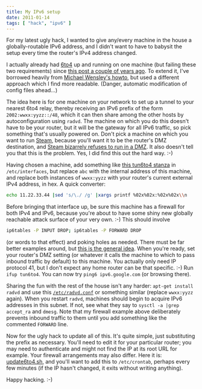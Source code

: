 ```yaml
---
title: My IPv6 setup
date: 2011-01-14
tags: [ "hack", "ipv6" ]
---
```


For my latest ugly hack, I wanted to give any/every machine in the house a globally-routable IPv6 address, and I didn't want to have to babysit the setup every time the router's IPv4 address changed.

<!--more-->

I actually already had [6to4](https://en.wikipedia.org/wiki/6to4) up and running on one machine (but failing these two requirements) since [this post a couple of years ago](https://shortcipher.insanejournal.com/70577.html). To extend it, I've borrowed heavily from [Michael Wensley's howto](https://www.wensley.org.uk/ipv6), but used a different approach which I find more readable. (Danger, automatic modification of config files ahead…)

The idea here is for one machine on your network to set up a tunnel to your nearest 6to4 relay, thereby receiving an IPv6 prefix of the form `2002:wwxx:yyzz::/48`, which it can then share among the other hosts by autoconfiguration using `radvd`. The machine on which you do this doesn't have to be your router, but it will be the gateway for all IPv6 traffic, so pick something that's usually powered on. Don't pick a machine on which you want to run [Steam](https://steampowered.com/), because you'll want it to be the router's DMZ destination, and [Steam bizarrely refuses to run in a DMZ](https://www.google.com/search?q=Steam+DMZ). It also doesn't tell you that this is the problem. Yes, I did find this out the hard way. :-)

Having chosen a machine, add something like [this tun6to4 stanza](/downloads/tun6to4-stanza.txt) in `/etc/interfaces`, but replace `abc` with the internal address of this machine, and replace both instances of `wwxx:yyzz` with your router's current external IPv4 address, in hex. A quick converter:

```bash
echo 11.22.33.44 |sed 's/\./ /g' |xargs printf %02x%02x:%02x%02x\\n
```

Before bringing that interface up, be sure this machine has a firewall for both IPv4 and IPv6, because you're about to have some shiny new globally reachable attack surface of your very own. :-) This should involve

```bash
ip6tables -P INPUT DROP; ip6tables -P FORWARD DROP
```

(or words to that effect) and poking holes as needed. There must be far better examples around, but [this is the general idea](/download/rc.local.firewall). When you're ready, set your router's DMZ setting (or whatever it calls the machine to which to pass inbound traffic by default) to this machine. You actually only need IP protocol 41, but I don't expect any home router can be that specific. :-) Run `ifup tun6to4`. You can now try `ping6 ipv6.google.com` (or browsing there).

Sharing the fun with the rest of the house isn't any harder: `apt-get install radvd` and use this [`/etc/radvd.conf`](/download/radvd.conf) or something similar (replace `wwxx:yyzz` again). When you restart `radvd`, machines should begin to acquire IPv6 addresses in this subnet. If not, see what they say to `sysctl -a |grep accept_ra` and `dmesg`. Note that my firewall example above deliberately prevents inbound traffic to them until you add something like the commented `FORWARD` line.

Now for the ugly hack to update all of this. It's quite simple, just substituting the prefix as necessary. You'll need to edit it for your particular router; you may need to authenticate and might not find the IP at its root URL for example. Your firewall arrangements may also differ. Here it is: [update6to4.sh](/download/update6to4.sh), and you'll want to add this to `/etc/crontab`, perhaps every few minutes (if the IP hasn't changed, it exits without writing anything).

Happy hacking. :-)
